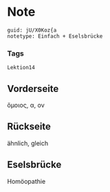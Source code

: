 # Note
```
guid: jU/X0Koz{a
notetype: Einfach + Eselsbrücke
```

### Tags
```
Lektion14
```

## Vorderseite
ὅμοιος, α, ον

## Rückseite
ähnlich, gleich

## Eselsbrücke
Homöopathie
